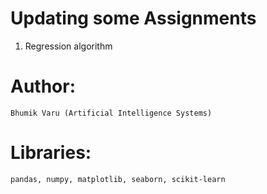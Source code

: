 # Updating some Assignments
 1. Regression algorithm

# Author:
    Bhumik Varu (Artificial Intelligence Systems) 

# Libraries:
    pandas, numpy, matplotlib, seaborn, scikit-learn

